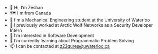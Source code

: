 - 👋 Hi, I’m Zeshan
- 🗺️ I'm from Canada
- 🏫 I'm a Mechanical Engineering student at the University of Waterloo
- 💼 I previously worked at Arctic Wolf Networks as a Security Developer Intern
- 👀 I’m interested in Software Development 
- 🌱 I’m currently learning about Programmatic Problem Solving
- 📫 I can be contacted at z22qures@uwaterloo.ca
